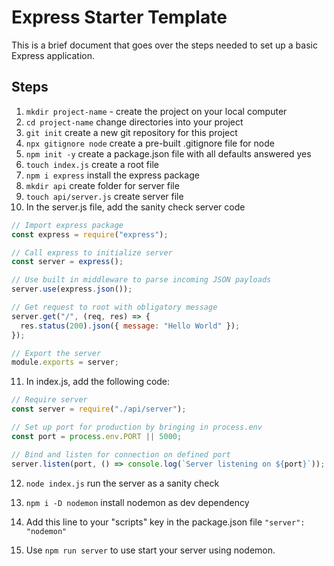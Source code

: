 # Express Starter Template

This is a brief document that goes over the steps needed to set up a basic Express application.

## Steps

1. `mkdir project-name` - create the project on your local computer
2. `cd project-name` change directories into your project
3. `git init` create a new git repository for this project
4. `npx gitignore node` create a pre-built .gitignore file for node
5. `npm init -y` create a package.json file with all defaults answered yes
6. `touch index.js` create a root file
7. `npm i express` install the express package
8. `mkdir api` create folder for server file
9. `touch api/server.js` create server file
10. In the server.js file, add the sanity check server code

```js
// Import express package
const express = require("express");

// Call express to initialize server
const server = express();

// Use built in middleware to parse incoming JSON payloads
server.use(express.json());

// Get request to root with obligatory message
server.get("/", (req, res) => {
  res.status(200).json({ message: "Hello World" });
});

// Export the server
module.exports = server;
```

11. In index.js, add the following code:

```js
// Require server
const server = require("./api/server");

// Set up port for production by bringing in process.env
const port = process.env.PORT || 5000;

// Bind and listen for connection on defined port
server.listen(port, () => console.log(`Server listening on ${port}`));
```

12. `node index.js` run the server as a sanity check

13. `npm i -D nodemon` install nodemon as dev dependency
14. Add this line to your "scripts" key in the package.json file `"server": "nodemon"`
15. Use `npm run server` to use start your server using nodemon.
